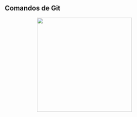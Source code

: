 ## Comandos de Git

<p align="center">
<img  height="auto" width="300" src="comandosgit.png"/>

</p align="center">